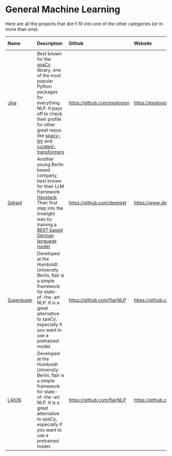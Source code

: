 # General Machine Learning

Here are all the projects that don't fit into one of the other categories (or in more than one).

| Name | Description | Github | Website | Other Links |
| :--- | :--- | :--- | :--- | :--- |
| [Jina](https://github.com/jina-ai) | Best known for the [spaCy](https://github.com/explosion/spacy) library, one of the most popular Python packages for everything NLP. It pays off to check their profile for other great repos like [spacy-llm](https://github.com/explosion/spacy-llm) and [curated-transformers](https://github.com/explosion/curated-transformers) | https://github.com/explosion | https://explosion.ai/ | [<img src="res/huggingface_512.png" alt="Explosion on Hugging Face" width="30" height="30">](https://huggingface.co/explosion)
| [Qdrant](https://github.com/qdrant) | Another young Berlin based company, best known for their LLM framework [Haystack](https://github.com/deepset-ai/haystack). Their first step into the limelight was by training a [BERT based German language model](https://huggingface.co/deepset/gbert-base) | https://github.com/deepset | https://www.deepset.ai/ | [<img src="res/huggingface_512.png" alt="deepset on Hugging Face" width="30" height="30">](https://huggingface.co/deepset) |
| [Superduper](https://github.com/superduper-io) | Developed at the Humboldt University Berlin, flair is a simple framework for state-of-the-art NLP. It is a great alternative to spaCy, especially if you want to use a pretrained model. | https://github.com/flairNLP | https://github.com/flairNLP | [<img src="res/huggingface_512.png" alt="flair on Hugging Face" width="30" height="30">](https://huggingface.co/flair)
| [LAION](https://github.com/laion) | Developed at the Humboldt University Berlin, flair is a simple framework for state-of-the-art NLP. It is a great alternative to spaCy, especially if you want to use a pretrained model. | https://github.com/flairNLP | https://github.com/flairNLP | [<img src="res/huggingface_512.png" alt="flair on Hugging Face" width="30" height="30">](https://huggingface.co/flair)


